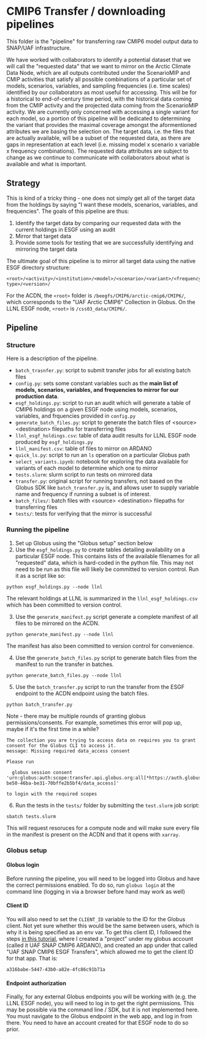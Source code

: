 # CMIP6 Transfer / downloading pipelines

This folder is the "pipeline" for transferring raw CMIP6 model output data to SNAP/UAF infrastructure.

We have worked with collaborators to identify a potential dataset that we will call the "requested data" that we want to mirror on the Arctic Climate Data Node, which are all outputs contributed under the ScenarioMIP and CMIP activities that satisfy all possible combinations of a particular set of models, scenarios, variables, and sampling frequencies (i.e. time scales) identified by our collaborators as most useful for accessing. This will be for a historical to end-of-century time period, with the historical data coming from the CMIP activity and the projected data coming from the ScenarioMIP activity. We are currently only concerned with accessing a single variant for each model, so a portion of this pipeline will be dedicated to determining the variant that provides the maximal coverage amongst the aformentioned attributes we are basing the selection on. The target data, i.e. the files that are actually available, will be a subset of the requested data, as there are gaps in representation at each level (i.e. missing model x scenario x variable x frequency combinations). The requested data attributes are subject to change as we continue to communicate with collaborators about what is available and what is important.

## Strategy

This is kind of a tricky thing - one does not simply get all of the target data from the holdings by saying "I want these models, scenarios, variables, and frequencies". The goals of this pipeline are thus:
1. Identify the target data by comparing our requested data with the current holdings in ESGF using an audit
2. Mirror that target data
3. Provide some tools for testing that we are successfully identifying and mirroring the target data

The ultimate goal of this pipeline is to mirror all target data using the native ESGF directory structure:

```
<root>/<activity>/<institution>/<model>/<scenario>/<variant>/<frequency>/<variable>/<grid type>/<version>/
```

For the ACDN, the `<root>` folder is `/beegfs/CMIP6/arctic-cmip6/CMIP6/`, which corresponds to the "UAF Arctic CMIP6" Collection in Globus. On the LLNL ESGF node, `<root>` is `/css03_data/CMIP6/`.

## Pipeline

### Structure

Here is a description of the pipeline.

* `batch_trasnfer.py`: script to submit transfer jobs for all existing batch files
* `config.py`: sets some constant variables such as the **main list of models, scenarios, variables, and frequencies to mirror for our production data**.
* `esgf_holdings.py`: script to run an audit which will generate a table of CMIP6 holdings on a given ESGF node using models, scenarios, variables, and frquencies provided in `config.py`
* `generate_batch_files.py`: script to generate the batch files of \<source> \<destination> filepaths for transferring files
* `llnl_esgf_holdings.csv`: table of data audit results for LLNL ESGF node produced by `esgf_holdings.py`
* `llnl_manifest.csv`: table of files to mirror on ARDANO
* `quick_ls.py`: script to run an `ls` operation on a particular Globus path
* `select_variants.ipynb`: notebook for exploring the data available for variants of each model to determine which one to mirror
* `tests.slurm`: slurm script to run tests on mirrored data
* `transfer.py`: original script for running transfers, not based on the Globus SDK like `batch_transfer.py` is, and allows user to supply variable name and frequency if running a subset is of interest. 
* `batch_files/`: batch files with \<source> \<destination> filepaths for transferring files
* `tests/`: tests for verifying that the mirror is successful

### Running the pipeline

1. Set up Globus using the "Globus setup" section below
2. Use the `esgf_holdings.py` to create tables detailing availability on a particular ESGF node. This contains lists of the available filenames for all "requested" data, which is hard-coded in the python file. This may not need to be run as this file will likely be committed to version control. Run it as a script like so:

```
python esgf_holdings.py --node llnl
```

The relevant holdings at LLNL is summarized in the `llnl_esgf_holdings.csv` which has been committed to version control. 

3. Use the `generate_manifest.py` script generate a complete manifest of all files to be mirrored on the ACDN.

```
python generate_manifest.py --node llnl
```

The manifest has also been committed to version control for convenience. 

4. Use the `generate_batch_files.py` script to generate batch files from the manifest to run the transfer in batches.

```
python generate_batch_files.py --node llnl
```

5. Use the `batch_transfer.py` script to run the transfer from the ESGF endpoint to the ACDN endpoint using the batch files.

```
python batch_transfer.py
```

Note - there may be multiple rounds of granting globus permissions/consents. For example, sometimes this error will pop up, maybe if it's the first time in a while?

```
The collection you are trying to access data on requires you to grant consent for the Globus CLI to access it.
message: Missing required data_access consent

Please run

  globus session consent 'urn:globus:auth:scope:transfer.api.globus.org:all[*https://auth.globus.org/scopes/7235217a-be50-46ba-be31-70bffe2b5bf4/data_access]'

to login with the required scopes
```

6. Run the tests in the `tests/` folder by submitting the `test.slurm` job script:

```
sbatch tests.slurm
```

This will request resoruces for a compute node and will make sure every file in the manifest is present on the ACDN and that it opens with `xarray`.


### Globus setup

#### Globus login

Before running the pipeline, you will need to be logged into Globus and have the correct permissions enabled. To do so, run `globus login` at the command line (logging in via a browser before hand may work as well)

#### Client ID

You will also need to set the `CLIENT_ID` variable to the ID for the Globus client. Not yet sure whether this would be the same between users, which is why it is being specified as an env var. To get this client ID, I followed the steps [in this tutorial](https://globus-sdk-python.readthedocs.io/en/stable/tutorial.html), where I created a "project" under my globus account (called it UAF SNAP CMIP6 ARDANO), and created an app under that called "UAF SNAP CMIP6 ESGF Transfers", which allowed me to get the client ID for that app. That is:

```
a316babe-5447-43b0-a82e-4fc86c91b71a
```

#### Endpoint authorization

Finally, for any external Globus endpoints you will be working with (e.g. the LLNL ESGF node), you will need to log in to get the right permissions. This may be possible via the command line / SDK, but it is not implemented here. You must navigate to the Globus endpoint in the web app, and log in from there. You need to have an account created for that ESGF node to do so prior. 
